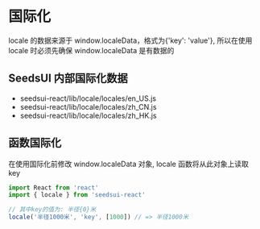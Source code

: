 # 国际化

locale 的数据来源于 window.localeData，格式为{'key': 'value'}, 所以在使用 locale 时必须先确保 window.localeData 是有数据的

## SeedsUI 内部国际化数据

- seedsui-react/lib/locale/locales/en_US.js
- seedsui-react/lib/locale/locales/zh_CN.js
- seedsui-react/lib/locale/locales/zh_HK.js

## 函数国际化

在使用国际化前修改 window.localeData 对象, locale 函数将从此对象上读取 key

```javascript
import React from 'react'
import { locale } from 'seedsui-react'

// 其中key的值为: 半径{0}米
locale('半径1000米', 'key', [1000]) // => 半径1000米
```
